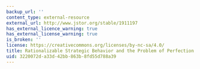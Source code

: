 ```yaml
---
backup_url: ''
content_type: external-resource
external_url: http://www.jstor.org/stable/1911197
has_external_licence_warning: true
has_external_license_warning: true
is_broken: ''
license: https://creativecommons.org/licenses/by-nc-sa/4.0/
title: Rationalizable Strategic Behavior and the Problem of Perfection
uid: 3220072d-a33d-42bb-863b-8fd55d788a39
---
```


